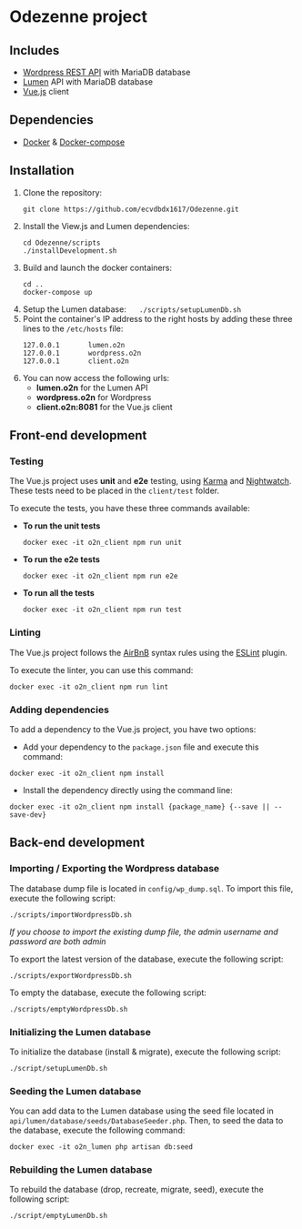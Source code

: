# Odezenne project

## Includes
- [Wordpress REST API](http://v2.wp-api.org/) with MariaDB database
- [Lumen](https://lumen.laravel.com/) API with MariaDB database
- [Vue.js](https://vuejs.org/) client

## Dependencies
- [Docker](https://docs.docker.com/engine/installation/) & [Docker-compose](https://docs.docker.com/compose/install/)

## Installation
1. Clone the repository:
    ```
    git clone https://github.com/ecvdbdx1617/Odezenne.git
    ``` 
2. Install the View.js and Lumen dependencies:
    ```
    cd Odezenne/scripts
    ./installDevelopment.sh
    ```
3. Build and launch the docker containers:
    ```
    cd ..
    docker-compose up
    ```  
4. Setup the Lumen database:
    ```
    ./scripts/setupLumenDb.sh
    ```
5. Point the container's IP address to the right hosts by adding these three lines to the `/etc/hosts` file:
    ```
    127.0.0.1       lumen.o2n
    127.0.0.1       wordpress.o2n
    127.0.0.1       client.o2n
    ```
6. You can now access the following urls:
    * **lumen.o2n** for the Lumen API
    * **wordpress.o2n** for Wordpress
    * **client.o2n:8081** for the Vue.js client
    
## Front-end development

### Testing
The Vue.js project uses **unit** and **e2e** testing, using [Karma](https://karma-runner.github.io/1.0/index.html) and [Nightwatch](http://nightwatchjs.org/). These tests need to be placed in the `client/test` folder.

To execute the tests, you have these three commands available:
* **To run the unit tests**
    ```
    docker exec -it o2n_client npm run unit
    ```
* **To run the e2e tests**
    ```
    docker exec -it o2n_client npm run e2e
    ```
* **To run all the tests**
    ```
    docker exec -it o2n_client npm run test
    ```
    
### Linting
The Vue.js project follows the [AirBnB](https://github.com/airbnb/javascript) syntax rules using the [ESLint](http://eslint.org/) plugin.

To execute the linter, you can use this command:
```
docker exec -it o2n_client npm run lint
```

### Adding dependencies
To add a dependency to the Vue.js project, you have two options:
* Add your dependency to the `package.json` file and execute this command:
```
docker exec -it o2n_client npm install
```
* Install the dependency directly using the command line:
```
docker exec -it o2n_client npm install {package_name} {--save || --save-dev}
```

## Back-end development

### Importing / Exporting the Wordpress database
The database dump file is located in `config/wp_dump.sql`. To import this file, execute the following script:
```
./scripts/importWordpressDb.sh
```
_If you choose to import the existing dump file, the admin username and password are both *admin*_

To export the latest version of the database, execute the following script:
```
./scripts/exportWordpressDb.sh
```

To empty the database, execute the following script:
```
./scripts/emptyWordpressDb.sh
```

### Initializing the Lumen database
To initialize the database (install & migrate), execute the following script:
```
./script/setupLumenDb.sh
```

### Seeding the Lumen database
You can add data to the Lumen database using the seed file located in `api/lumen/database/seeds/DatabaseSeeder.php`. 
Then, to seed the data to the database, execute the following command:
```
docker exec -it o2n_lumen php artisan db:seed
```

### Rebuilding the Lumen database
To rebuild the database (drop, recreate, migrate, seed), execute the following script:
```
./script/emptyLumenDb.sh
```
